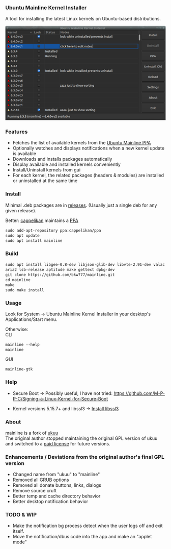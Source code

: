 ### Ubuntu Mainline Kernel Installer
A tool for installing the latest Linux kernels on Ubuntu-based distributions.

![Main window screenshot](main_window.png)

### Features
* Fetches the list of available kernels from the [Ubuntu Mainline PPA](http://kernel.ubuntu.com/~kernel-ppa/mainline/)
* Optionally watches and displays notifications when a new kernel update is available
* Downloads and installs packages automatically
* Display available and installed kernels conveniently
* Install/Uninstall kernels from gui
* For each kernel, the related packages (headers & modules) are installed or uninstalled at the same time

### Install
Minimal .deb packages are in [releases](../../releases/latest). (Usually just a single deb for any given release).

Better: [cappelikan](https://github.com/cappelikan) maintains a [PPA](https://code.launchpad.net/~cappelikan/+archive/ubuntu/ppa)
```
sudo add-apt-repository ppa:cappelikan/ppa
sudo apt update
sudo apt install mainline
```

### Build
```
sudo apt install libgee-0.8-dev libjson-glib-dev libvte-2.91-dev valac aria2 lsb-release aptitude make gettext dpkg-dev
git clone https://github.com/bkw777/mainline.git
cd mainline
make
sudo make install
```

### Usage
Look for System -> Ubuntu Mainline Kernel Installer in your desktop's Applications/Start menu.

Otherwise:  
CLI
```
mainline --help
mainline
```
GUI
```
mainline-gtk
```
### Help
* Secure Boot -> Possibly useful, I have not tried: https://github.com/M-P-P-C/Signing-a-Linux-Kernel-for-Secure-Boot

* Kernel versions 5.15.7+ and libssl3 -> [Install libssl3](../../wiki/Install-libssl3)

### About
mainline is a fork of [ukuu](https://github.com/teejee2008/ukuu)  
The original author stopped maintaining the original GPL version of ukuu and switched to a [paid license](https://teejeetech.in/tag/ukuu/) for future versions.

### Enhancements / Deviations from the original author's final GPL version
* Changed name from "ukuu" to "mainline"
* Removed all GRUB options
* Removed all donate buttons, links, dialogs
* Remove source cruft
* Better temp and cache directory behavior
* Better desktop notification behavior

### TODO & WIP
* Make the notification bg process detect when the user logs off and exit itself.
* Move the notification/dbus code into the app and make an "applet mode"
